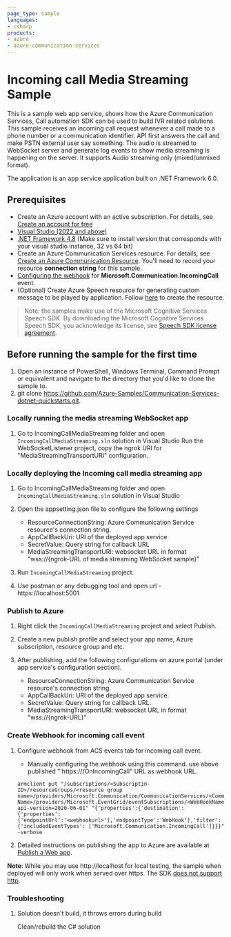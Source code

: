 ```yaml
---
page_type: sample
languages:
- csharp
products:
- azure
- azure-communication-services
---
```


# Incoming call Media Streaming Sample

This is a sample web app service, shows how the Azure Communication Services, Call automation SDK can be used to build IVR related solutions. This sample receives an incoming call request whenever a call made to a phone number or a communication identifier. API first answers the call and make PSTN external user say something.
The audio is streamed to WebSocket server and generate log events to show media streaming is happening on the server.
It supports Audio streaming only (mixed/unmixed format).

The application is an app service application built on .NET Framework 6.0.

## Prerequisites

- Create an Azure account with an active subscription. For details, see [Create an account for free](https://azure.microsoft.com/free/)
- [Visual Studio (2022 and above)](https://visualstudio.microsoft.com/vs/)
- [.NET Framework 4.8](https://dotnet.microsoft.com/en-us/download/dotnet-framework/net48) (Make sure to install version that corresponds with your visual studio instance, 32 vs 64 bit)
- Create an Azure Communication Services resource. For details, see [Create an Azure Communication Resource](https://docs.microsoft.com/azure/communication-services/quickstarts/create-communication-resource). You'll need to record your resource **connection string** for this sample.
- [Configuring the webhook](https://docs.microsoft.com/en-us/azure/devops/service-hooks/services/webhooks?view=azure-devops) for **Microsoft.Communication.IncomingCall** event.
- (Optional) Create Azure Speech resource for generating custom message to be played by application. Follow [here](https://docs.microsoft.com/azure/cognitive-services/speech-service/overview#try-the-speech-service-for-free) to create the resource.

> Note: the samples make use of the Microsoft Cognitive Services Speech SDK. By downloading the Microsoft Cognitive Services Speech SDK, you acknowledge its license, see [Speech SDK license agreement](https://aka.ms/csspeech/license201809).

## Before running the sample for the first time

1. Open an instance of PowerShell, Windows Terminal, Command Prompt or equivalent and navigate to the directory that you'd like to clone the sample to.
2. git clone https://github.com/Azure-Samples/Communication-Services-dotnet-quickstarts.git.

### Locally running the media streaming WebSocket app
1. Go to IncomingCallMediaStreaming folder and open `IncomingCallMediaStreaming.sln` solution in Visual Studio
Run the WebSocketListener project, copy the ngrok URl for "MediaStreamingTransportURI" configuration.

### Locally deploying the Incoming call media streaming app

1. Go to IncomingCallMediaStreaming folder and open `IncomingCallMediaStreaming.sln` solution in Visual Studio
2. Open the appsetting.json file to configure the following settings

	- ResourceConnectionString: Azure Communication Service resource's connection string.
	- AppCallBackUri: URI of the deployed app service
	- SecretValue: Query string for callback URL
	- MediaStreamingTransportURI: websocket URL in format "wss://{ngrok-URL of media streaming WebSocket sample}"

3. Run `IncomingCallMediaStreaming` project.
4. Use postman or any debugging tool and open url - https://localhost:5001

### Publish to Azure

1. Right click the `IncomingCallMediaStreaming` project and select Publish.
2. Create a new publish profile and select your app name, Azure subscription, resource group and etc.
3. After publishing, add the following configurations on azure portal (under app service's configuration section).

	- ResourceConnectionString: Azure Communication Service resource's connection string.
	- AppCallBackUri: URI of the deployed app service.
	- SecretValue: Query string for callback URL.
	- MediaStreamingTransportURI: websocket URL in format "wss://{ngrok-URL}"

### Create Webhook for incoming call event
1. Configure webhook from ACS events tab for incoming call event.
 	- Manually configuring the webhook using this command. use above published "'https://<IncomingCallMediaStreaming-URL>/OnIncomingCall" URL as webhook URL.

	```
	armclient put "/subscriptions/<Subscriptin-ID>/resourceGroups/<resource group name>/providers/Microsoft.Communication/CommunicationServices/<CommunicationService Name>/providers/Microsoft.EventGrid/eventSubscriptions/<WebHookName>?api-version=2020-06-01" "{'properties':{'destination':{'properties':{'endpointUrl':'<webhookurl>'},'endpointType':'WebHook'},'filter':{'includedEventTypes': ['Microsoft.Communication.IncomingCall']}}}" -verbose

	```



4. Detailed instructions on publishing the app to Azure are available at [Publish a Web app](https://docs.microsoft.com/visualstudio/deployment/quickstart-deploy-to-azure?view=vs-2019).

**Note**: While you may use http://localhost for local testing, the sample when deployed will only work when served over https. The SDK [does not support http](https://docs.microsoft.com/azure/communication-services/concepts/voice-video-calling/calling-sdk-features#user-webrtc-over-https).

### Troubleshooting

1. Solution doesn\'t build, it throws errors during build

	Clean/rebuild the C# solution
